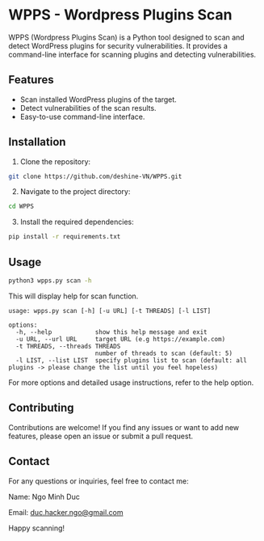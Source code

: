 # WPPS - Wordpress Plugins Scan

WPPS (Wordpress Plugins Scan) is a Python tool designed to scan and detect WordPress plugins for security vulnerabilities. It provides a command-line interface for scanning plugins and detecting vulnerabilities.

## Features

- Scan installed WordPress plugins of the target.
- Detect vulnerabilities of the scan results.
- Easy-to-use command-line interface.

## Installation

1. Clone the repository:

```bash
git clone https://github.com/deshine-VN/WPPS.git
```

2. Navigate to the project directory:

```bash
cd WPPS
```

3. Install the required dependencies:

```bash
pip install -r requirements.txt
```

## Usage

```bash
python3 wpps.py scan -h
```

This will display help for scan function.

```
usage: wpps.py scan [-h] [-u URL] [-t THREADS] [-l LIST]

options:
  -h, --help            show this help message and exit
  -u URL, --url URL     target URL (e.g https://example.com)
  -t THREADS, --threads THREADS
                        number of threads to scan (default: 5)
  -l LIST, --list LIST  specify plugins list to scan (default: all plugins -> please change the list until you feel hopeless)
```

For more options and detailed usage instructions, refer to the help option.

## Contributing
Contributions are welcome! If you find any issues or want to add new features, please open an issue or submit a pull request.

## Contact
For any questions or inquiries, feel free to contact me:

Name: Ngo Minh Duc

Email: duc.hacker.ngo@gmail.com

Happy scanning!
